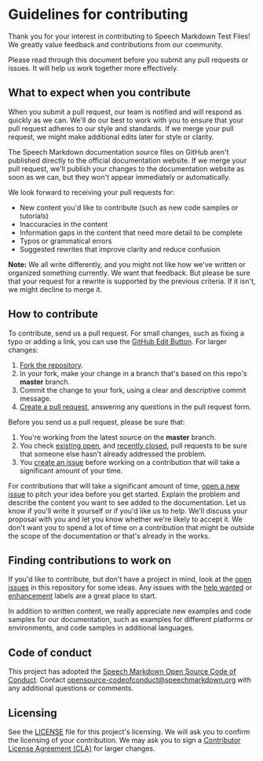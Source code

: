 # Guidelines for contributing

Thank you for your interest in contributing to Speech Markdown Test Files! We greatly value feedback and contributions from our community.

Please read through this document before you submit any pull requests or issues. It will help us work together more effectively.

## What to expect when you contribute

When you submit a pull request, our team is notified and will respond as quickly as we can. We'll do our best to work with you to ensure that your pull request adheres to our style and standards. If we merge your pull request, we might make additional edits later for style or clarity.

The Speech Markdown documentation source files on GitHub aren't published directly to the official documentation website. If we merge your pull request, we'll publish your changes to the documentation website as soon as we can, but they won't appear immediately or automatically.

We look forward to receiving your pull requests for:

* New content you'd like to contribute (such as new code samples or tutorials)
* Inaccuracies in the content
* Information gaps in the content that need more detail to be complete
* Typos or grammatical errors
* Suggested rewrites that improve clarity and reduce confusion

**Note:** We all write differently, and you might not like how we've written or organized something currently. We want that feedback. But please be sure that your request for a rewrite is supported by the previous criteria. If it isn't, we might decline to merge it.

## How to contribute

To contribute, send us a pull request. For small changes, such as fixing a typo or adding a link, you can use the [GitHub Edit Button](https://blog.github.com/2011-04-26-forking-with-the-edit-button/). For larger changes:

1. [Fork the repository](https://help.github.com/articles/fork-a-repo/).
2. In your fork, make your change in a branch that's based on this repo's **master** branch.
3. Commit the change to your fork, using a clear and descriptive commit message.
4. [Create a pull request](https://help.github.com/articles/creating-a-pull-request-from-a-fork/), answering any questions in the pull request form.

Before you send us a pull request, please be sure that:

1. You're working from the latest source on the **master** branch.
2. You check [existing open](https://github.com/speechmarkdown/speechmarkdown-test-file/pulls), and [recently closed](https://github.com/speechmarkdown/speechmarkdown-test-file/pulls?q=is%3Apr+is%3Aclosed), pull requests to be sure that someone else hasn't already addressed the problem.
3. You [create an issue](https://github.com/speechmarkdown/speechmarkdown-test-file/issues/new) before working on a contribution that will take a significant amount of your time.

For contributions that will take a significant amount of time, [open a new issue](https://github.com/speechmarkdown/speechmarkdown-test-file/issues/new) to pitch your idea before you get started. Explain the problem and describe the content you want to see added to the documentation. Let us know if you'll write it yourself or if you'd like us to help. We'll discuss your proposal with you and let you know whether we're likely to accept it. We don't want you to spend a lot of time on a contribution that might be outside the scope of the documentation or that's already in the works.

## Finding contributions to work on

If you'd like to contribute, but don't have a project in mind, look at the [open issues](https://github.com/speechmarkdown/speechmarkdown-test-file/issues) in this repository for some ideas. Any issues with the [help wanted](https://github.com/speechmarkdown/speechmarkdown-test-file/labels/help%20wanted) or [enhancement](https://github.com/speechmarkdown/speechmarkdown-test-file/labels/enhancement) labels are a great place to start.

In addition to written content, we really appreciate new examples and code samples for our documentation, such as examples for different platforms or environments, and code samples in additional languages.

## Code of conduct

This project has adopted the [Speech Markdown Open Source Code of Conduct](https://github.com/speechmarkdown/speechmarkdown-test-file/blob/master/CODE-OF-CONDUCT). Contact [opensource-codeofconduct@speechmarkdown.org](mailto:opensource-codeofconduct@speechmarkdown.org) with any additional questions or comments.


## Licensing

See the [LICENSE](https://github.com/speechmarkdown/speechmarkdown-test-file/blob/master/LICENSE) file for this project's licensing. We will ask you to confirm the licensing of your contribution. We may ask you to sign a [Contributor License Agreement (CLA)](http://en.wikipedia.org/wiki/Contributor_License_Agreement) for larger changes.
